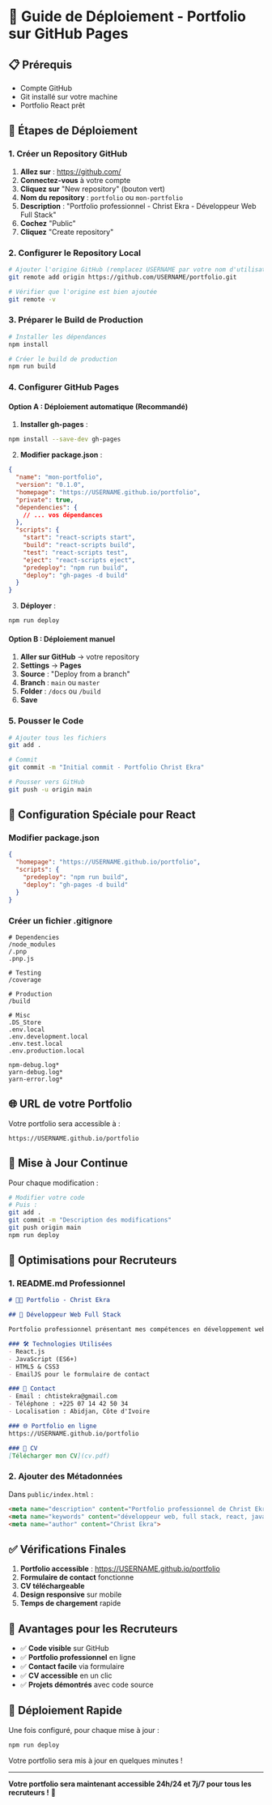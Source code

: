 # 🚀 Guide de Déploiement - Portfolio sur GitHub Pages

## 📋 Prérequis
- Compte GitHub
- Git installé sur votre machine
- Portfolio React prêt

## 🔧 Étapes de Déploiement

### 1. Créer un Repository GitHub

1. **Allez sur** : https://github.com/
2. **Connectez-vous** à votre compte
3. **Cliquez sur** "New repository" (bouton vert)
4. **Nom du repository** : `portfolio` ou `mon-portfolio`
5. **Description** : "Portfolio professionnel - Christ Ekra - Développeur Web Full Stack"
6. **Cochez** "Public"
7. **Cliquez** "Create repository"

### 2. Configurer le Repository Local

```bash
# Ajouter l'origine GitHub (remplacez USERNAME par votre nom d'utilisateur)
git remote add origin https://github.com/USERNAME/portfolio.git

# Vérifier que l'origine est bien ajoutée
git remote -v
```

### 3. Préparer le Build de Production

```bash
# Installer les dépendances
npm install

# Créer le build de production
npm run build
```

### 4. Configurer GitHub Pages

#### Option A : Déploiement automatique (Recommandé)

1. **Installer gh-pages** :
```bash
npm install --save-dev gh-pages
```

2. **Modifier package.json** :
```json
{
  "name": "mon-portfolio",
  "version": "0.1.0",
  "homepage": "https://USERNAME.github.io/portfolio",
  "private": true,
  "dependencies": {
    // ... vos dépendances
  },
  "scripts": {
    "start": "react-scripts start",
    "build": "react-scripts build",
    "test": "react-scripts test",
    "eject": "react-scripts eject",
    "predeploy": "npm run build",
    "deploy": "gh-pages -d build"
  }
}
```

3. **Déployer** :
```bash
npm run deploy
```

#### Option B : Déploiement manuel

1. **Aller sur GitHub** → votre repository
2. **Settings** → **Pages**
3. **Source** : "Deploy from a branch"
4. **Branch** : `main` ou `master`
5. **Folder** : `/docs` ou `/build`
6. **Save**

### 5. Pousser le Code

```bash
# Ajouter tous les fichiers
git add .

# Commit
git commit -m "Initial commit - Portfolio Christ Ekra"

# Pousser vers GitHub
git push -u origin main
```

## 🎯 Configuration Spéciale pour React

### Modifier package.json

```json
{
  "homepage": "https://USERNAME.github.io/portfolio",
  "scripts": {
    "predeploy": "npm run build",
    "deploy": "gh-pages -d build"
  }
}
```

### Créer un fichier .gitignore

```
# Dependencies
/node_modules
/.pnp
.pnp.js

# Testing
/coverage

# Production
/build

# Misc
.DS_Store
.env.local
.env.development.local
.env.test.local
.env.production.local

npm-debug.log*
yarn-debug.log*
yarn-error.log*
```

## 🌐 URL de votre Portfolio

Votre portfolio sera accessible à :
```
https://USERNAME.github.io/portfolio
```

## 🔄 Mise à Jour Continue

Pour chaque modification :

```bash
# Modifier votre code
# Puis :
git add .
git commit -m "Description des modifications"
git push origin main
npm run deploy
```

## 📱 Optimisations pour Recruteurs

### 1. README.md Professionnel

```markdown
# 👨‍💻 Portfolio - Christ Ekra

## 🚀 Développeur Web Full Stack

Portfolio professionnel présentant mes compétences en développement web, mes projets et mon expérience.

### 🛠️ Technologies Utilisées
- React.js
- JavaScript (ES6+)
- HTML5 & CSS3
- EmailJS pour le formulaire de contact

### 📧 Contact
- Email : chtistekra@gmail.com
- Téléphone : +225 07 14 42 50 34
- Localisation : Abidjan, Côte d'Ivoire

### 🌐 Portfolio en ligne
https://USERNAME.github.io/portfolio

### 📄 CV
[Télécharger mon CV](cv.pdf)
```

### 2. Ajouter des Métadonnées

Dans `public/index.html` :
```html
<meta name="description" content="Portfolio professionnel de Christ Ekra - Développeur Web Full Stack à Abidjan, Côte d'Ivoire">
<meta name="keywords" content="développeur web, full stack, react, javascript, abidjan, côte d'ivoire">
<meta name="author" content="Christ Ekra">
```

## ✅ Vérifications Finales

1. **Portfolio accessible** : https://USERNAME.github.io/portfolio
2. **Formulaire de contact** fonctionne
3. **CV téléchargeable**
4. **Design responsive** sur mobile
5. **Temps de chargement** rapide

## 🎯 Avantages pour les Recruteurs

- ✅ **Code visible** sur GitHub
- ✅ **Portfolio professionnel** en ligne
- ✅ **Contact facile** via formulaire
- ✅ **CV accessible** en un clic
- ✅ **Projets démontrés** avec code source

## 🚀 Déploiement Rapide

Une fois configuré, pour chaque mise à jour :
```bash
npm run deploy
```

Votre portfolio sera mis à jour en quelques minutes !

---

**Votre portfolio sera maintenant accessible 24h/24 et 7j/7 pour tous les recruteurs !** 🎉
